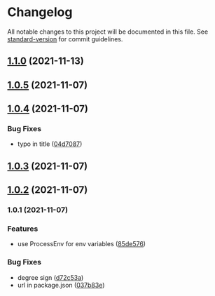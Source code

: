 # Changelog

All notable changes to this project will be documented in this file. See [standard-version](https://github.com/conventional-changelog/standard-version) for commit guidelines.

## [1.1.0](https://gitlab.com/4s1/snow-white/snow-white-ui/compare/v1.0.5...v1.1.0) (2021-11-13)

## [1.0.5](https://gitlab.com/4s1/snow-white/snow-white-ui/compare/v1.0.4...v1.0.5) (2021-11-07)

## [1.0.4](https://gitlab.com/4s1/snow-white/snow-white-ui/compare/v1.0.3...v1.0.4) (2021-11-07)


### Bug Fixes

* typo in title ([04d7087](https://gitlab.com/4s1/snow-white/snow-white-ui/commit/04d7087841e7be9b92da1d1af1e14bf2be39e8d7))

## [1.0.3](https://gitlab.com/4s1/snow-white/snow-white-ui/compare/v1.0.2...v1.0.3) (2021-11-07)

## [1.0.2](https://gitlab.com/4s1/snow-white/snow-white-ui/compare/v1.0.1...v1.0.2) (2021-11-07)

### 1.0.1 (2021-11-07)


### Features

* use ProcessEnv for env variables ([85de576](https://gitlab.com/4s1/snow-white/snow-white-ui/commit/85de576f55e08b1ff86de174e980b7c801df36f8))


### Bug Fixes

* degree sign ([d72c53a](https://gitlab.com/4s1/snow-white/snow-white-ui/commit/d72c53a7b8565c41ed400aeb1117e837bb4dde93))
* url in package.json ([037b83e](https://gitlab.com/4s1/snow-white/snow-white-ui/commit/037b83e6f0ee77b79d28eb7d7adbebae7cc40c2a))
